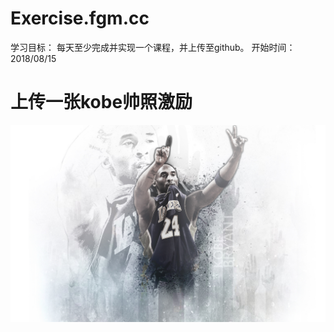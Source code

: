 # Exercise.fgm.cc
学习目标：
每天至少完成并实现一个课程，并上传至github。
开始时间：2018/08/15
# 上传一张kobe帅照激励
![image](https://raw.githubusercontent.com/Duyuhao/Exercise.fgm.cc/master/KobeImage/kobe.jpg)
